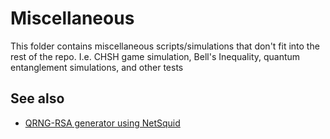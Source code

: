 # Miscellaneous

This folder contains miscellaneous scripts/simulations that don't fit into the rest of the repo. I.e. CHSH game simulation, Bell's Inequality, quantum entanglement simulations, and other tests

## See also

* [QRNG-RSA generator using NetSquid](https://github.com/burner972021/qrng-rsa)